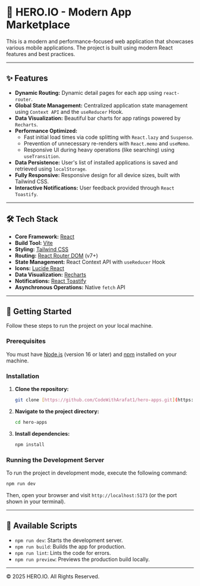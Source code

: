 # 🚀 HERO.IO - Modern App Marketplace

This is a modern and performance-focused web application that showcases various mobile applications. The project is built using modern React features and best practices.

---

## ✨ Features

- **Dynamic Routing:** Dynamic detail pages for each app using `react-router`.
- **Global State Management:** Centralized application state management using `Context API` and the `useReducer` Hook.
- **Data Visualization:** Beautiful bar charts for app ratings powered by `Recharts`.
- **Performance Optimized:**
  - Fast initial load times via code splitting with `React.lazy` and `Suspense`.
  - Prevention of unnecessary re-renders with `React.memo` and `useMemo`.
  - Responsive UI during heavy operations (like searching) using `useTransition`.
- **Data Persistence:** User's list of installed applications is saved and retrieved using `localStorage`.
- **Fully Responsive:** Responsive design for all device sizes, built with Tailwind CSS.
- **Interactive Notifications:** User feedback provided through `React Toastify`.

---

## 🛠️ Tech Stack

- **Core Framework:** [React](https://react.dev/)
- **Build Tool:** [Vite](https://vitejs.dev/)
- **Styling:** [Tailwind CSS](https://tailwindcss.com/)
- **Routing:** [React Router DOM](https://reactrouter.com/) (v7+)
- **State Management:** React Context API with `useReducer` Hook
- **Icons:** [Lucide React](https://lucide.dev/guide/packages/lucide-react)
- **Data Visualization:** [Recharts](https://recharts.org/)
- **Notifications:** [React Toastify](https://fkhadra.github.io/react-toastify/)
- **Asynchronous Operations:** Native `fetch` API

---

## 🏃 Getting Started

Follow these steps to run the project on your local machine.

### Prerequisites

You must have [Node.js](https://nodejs.org/) (version 16 or later) and [npm](https://www.npmjs.com/) installed on your machine.

### Installation

1.  **Clone the repository:**
    ```sh
    git clone [https://github.com/CodeWithArafat1/hero-apps.git](https://github.com/CodeWithArafat1/hero-apps.git)
    ```
2.  **Navigate to the project directory:**
    ```sh
    cd hero-apps
    ```
3.  **Install dependencies:**
    ```sh
    npm install
    ```

### Running the Development Server

To run the project in development mode, execute the following command:
```sh
npm run dev
```
Then, open your browser and visit `http://localhost:5173` (or the port shown in your terminal).

---

## 📜 Available Scripts

- `npm run dev`: Starts the development server.
- `npm run build`: Builds the app for production.
- `npm run lint`: Lints the code for errors.
- `npm run preview`: Previews the production build locally.

---

&copy; 2025 HERO.IO. All Rights Reserved.
